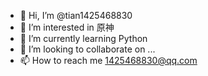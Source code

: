 - 👋 Hi, I’m @tian1425468830
- 👀 I’m interested in 原神
- 🌱 I’m currently learning Python
- 💞️ I’m looking to collaborate on ...
- 📫 How to reach me 1425468830@qq.com

<!---
tian1425468830/tian1425468830 is a ✨ special ✨ repository because its `README.md` (this file) appears on your GitHub profile.
You can click the Preview link to take a look at your changes.
--->
